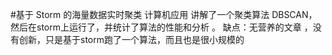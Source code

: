 #基于 Storm 的海量数据实时聚类  计算机应用
讲解了一个聚类算法 DBSCAN，然后在storm上运行了，并统计了算法的性能和分析 。
缺点：无营养的文章 ，没有创新，只是基于storm跑了一个算法，而且也是很小规模的
